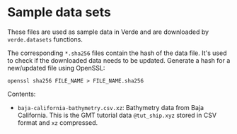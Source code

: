 # Sample data sets

These files are used as sample data in Verde and are downloaded by
`verde.datasets` functions.

The corresponding `*.sha256` files contain the hash of the data file. It's used
to check if the downloaded data needs to be updated. Generate a hash for a
new/updated file using OpenSSL:

    openssl sha256 FILE_NAME > FILE_NAME.sha256

Contents:

* `baja-california-bathymetry.csv.xz`: Bathymetry data from Baja California.
  This is the GMT tutorial data `@tut_ship.xyz` stored in CSV format and
  `xz` compressed.

